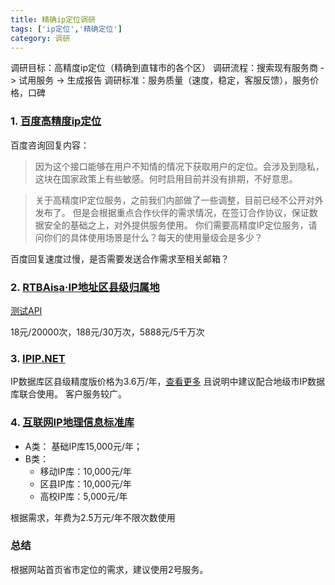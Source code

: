 ```yaml
---
title: 精确ip定位调研
tags: ['ip定位','精确定位']
category: 调研
---
```

调研目标：高精度ip定位（精确到直辖市的各个区）
调研流程：搜索现有服务商 -> 试用服务 -> 生成报告
调研标准：服务质量（速度，稳定，客服反馈），服务价格，口碑

### 1. [百度高精度ip定位](http://bbs.lbsyun.baidu.com/forum.php?mod=viewthread&tid=123916&highlight=%E9%AB%98%E7%B2%BE%E5%BA%A6IP)

百度咨询回复内容：
> 因为这个接口能够在用户不知情的情况下获取用户的定位。会涉及到隐私，这块在国家政策上有些敏感。何时启用目前并没有排期，不好意思。

> 关于高精度IP定位服务，之前我们内部做了一些调整，目前已经不公开对外发布了。
但是会根据重点合作伙伴的需求情况，在签订合作协议，保证数据安全的基础之上，对外提供服务使用。
你们需要高精度IP定位服务，请问你们的具体使用场景是什么？每天的使用量级会是多少？

百度回复速度过慢，是否需要发送合作需求至相关邮箱？

### 2. [RTBAisa·IP地址区县级归属地](http://www.rtbasia.com/)

[测试API](http://wx.jcloud.com/market/api/10366)

18元/20000次，188元/30万次，5888元/5千万次


### 3. [IPIP.NET](https://www.ipip.net/price.html)

IP数据库区县级精度版价格为3.6万/年，[查看更多](https://www.ipip.net/price.html#ip_district)
且说明中建议配合地级市IP数据库联合使用。
客户服务较广。

### 4. [互联网IP地理信息标准库](http://iac-i.org/)

 * A类： 基础IP库15,000元/年；
 * B类：
    * 移动IP库：10,000元/年
    * 区县IP库：10,000元/年
    * 高校IP库：5,000元/年
    
根据需求，年费为2.5万元/年不限次数使用


### 总结

根据网站首页省市定位的需求，建议使用2号服务。
